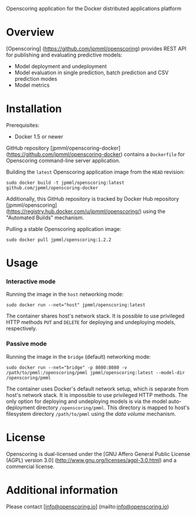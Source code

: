 Openscoring application for the Docker distributed applications platform

# Overview #

[Openscoring] (https://github.com/jpmml/openscoring) provides REST API for publishing and evaluating predictive models:

* Model deployment and undeployment
* Model evaluation in single prediction, batch prediction and CSV prediction modes
* Model metrics

# Installation #

Prerequisites:

* Docker 1.5 or newer

GitHub repository [jpmml/openscoring-docker] (https://github.com/jpmml/openscoring-docker) contains a `Dockerfile` for Openscoring command-line server application.

Building the `latest` Openscoring application image from the `HEAD` revision:

```
sudo docker build -t jpmml/openscoring:latest github.com/jpmml/openscoring-docker
```

Additionally, this GitHub repository is tracked by Docker Hub repository [jpmml/openscoring] (https://registry.hub.docker.com/u/jpmml/openscoring/) using the "Automated Builds" mechanism.

Pulling a stable Openscoring application image:

```
sudo docker pull jpmml/openscoring:1.2.2
```

# Usage #

### Interactive mode ###

Running the image in the `host` networking mode:

```
sudo docker run --net="host" jpmml/openscoring:latest
```

The container shares host's network stack. It is possible to use privileged HTTP methods `PUT` and `DELETE` for deploying and undeploying models, respectively.

### Passive mode ###

Running the image in the `bridge` (default) networking mode:

```
sudo docker run --net="bridge" -p 8080:8080 -v /path/to/pmml:/openscoring/pmml jpmml/openscoring:latest --model-dir /openscoring/pmml
```

The container uses Docker's default network setup, which is separate from host's network stack. It is impossible to use privileged HTTP methods. The only option for deploying and undeploying models is via the model auto-deployment directory `/openscoring/pmml`. This directory is mapped to host's filesystem directory `/path/to/pmml` using the *data volume* mechanism.

# License #

Openscoring is dual-licensed under the [GNU Affero General Public License (AGPL) version 3.0] (http://www.gnu.org/licenses/agpl-3.0.html) and a commercial license.

# Additional information #

Please contact [info@openscoring.io] (mailto:info@openscoring.io)